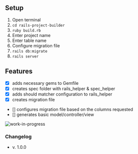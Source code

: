 ## Setup
1. Open terminal
2. `cd rails-project-builder`
3. `ruby build.rb`
4. Enter project name
5. Enter table name
6. Configure migration file
7. `rails db:migrate`
8. `rails server`


## Features
- [x] adds necessary gems to Gemfile
- [x] creates spec folder with rails_helper & spec_helper
- [x] adds should matcher configuration to rails_helper
- [x] creates migration file
- [] configures migration file based on the columns requested
- [] generates basic model/controller/view

![work-in-progress](https://media.giphy.com/media/3o7btQ0NH6Kl8CxCfK/giphy.gif)

### Changelog
- v. 1.0.0
